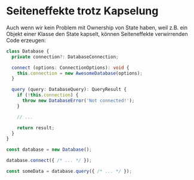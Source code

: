 # Seiteneffekte trotz Kapselung

Auch wenn wir kein Problem mit Ownership von State haben, weil z.B. ein Objekt
einer Klasse den State kapselt, können Seiteneffekte verwirrenden Code erzeugen:

```ts
class Database {
  private connection?: DatabaseConnection;

  connect (options: ConnectionOptions): void {
    this.connection = new AwesomeDatabase(options);
  }

  query (query: DatabaseQuery): QueryResult {
    if (!this.connection) {
      throw new DatabaseError('Not connected!');
    }

    // ...

    return result;
  }
}

const database = new Database();

database.connect({ /* ... */ });

const someData = database.query({ /* ... */ }); 
```